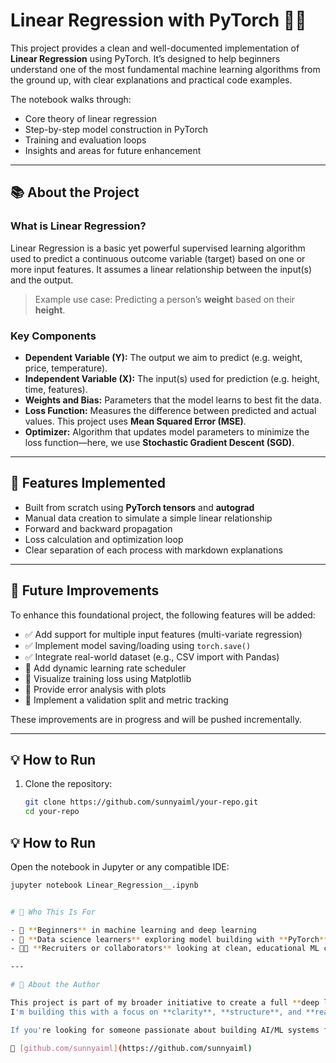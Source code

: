 # Linear Regression with PyTorch 🔢🔥

This project provides a clean and well-documented implementation of **Linear Regression** using PyTorch. It’s designed to help beginners understand one of the most fundamental machine learning algorithms from the ground up, with clear explanations and practical code examples.

The notebook walks through:
- Core theory of linear regression
- Step-by-step model construction in PyTorch
- Training and evaluation loops
- Insights and areas for future enhancement

---

## 📚 About the Project

### What is Linear Regression?

Linear Regression is a basic yet powerful supervised learning algorithm used to predict a continuous outcome variable (target) based on one or more input features. It assumes a linear relationship between the input(s) and the output.

> Example use case: Predicting a person’s **weight** based on their **height**.

### Key Components

- **Dependent Variable (Y):** The output we aim to predict (e.g. weight, price, temperature).
- **Independent Variable (X):** The input(s) used for prediction (e.g. height, time, features).
- **Weights and Bias:** Parameters that the model learns to best fit the data.
- **Loss Function:** Measures the difference between predicted and actual values. This project uses **Mean Squared Error (MSE)**.
- **Optimizer:** Algorithm that updates model parameters to minimize the loss function—here, we use **Stochastic Gradient Descent (SGD)**.

---

## 🧪 Features Implemented

- Built from scratch using **PyTorch tensors** and **autograd**
- Manual data creation to simulate a simple linear relationship
- Forward and backward propagation
- Loss calculation and optimization loop
- Clear separation of each process with markdown explanations

---

## 🚀 Future Improvements

To enhance this foundational project, the following features will be added:

- ✅ Add support for multiple input features (multi-variate regression)
- ✅ Implement model saving/loading using `torch.save()`
- ✅ Integrate real-world dataset (e.g., CSV import with Pandas)
- 🔲 Add dynamic learning rate scheduler
- 🔲 Visualize training loss using Matplotlib
- 🔲 Provide error analysis with plots
- 🔲 Implement a validation split and metric tracking

These improvements are in progress and will be pushed incrementally.

---

## 💡 How to Run

1. Clone the repository:
   ```bash
   git clone https://github.com/sunnyaiml/your-repo.git
   cd your-repo


## 💡 How to Run

Open the notebook in Jupyter or any compatible IDE:

```bash
jupyter notebook Linear_Regression__.ipynb


# 🙋 Who This Is For

- 📘 **Beginners** in machine learning and deep learning  
- 🧠 **Data science learners** exploring model building with **PyTorch**  
- 🧑‍💼 **Recruiters or collaborators** looking at clean, educational ML codebases  

---

# 🤝 About the Author

This project is part of my broader initiative to create a full **deep learning roadmap using PyTorch**.  
I'm building this with a focus on **clarity**, **structure**, and **real-world applicability**.

If you're looking for someone passionate about building AI/ML systems from scratch and communicating complex ideas clearly, check out my GitHub:

🔗 [github.com/sunnyaiml](https://github.com/sunnyaiml)
